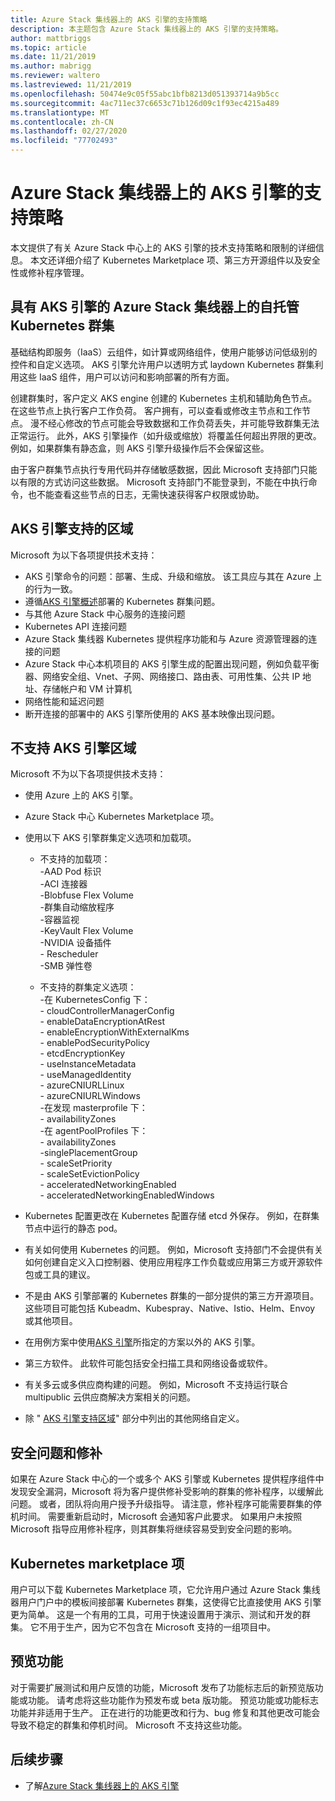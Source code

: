 ```yaml
---
title: Azure Stack 集线器上的 AKS 引擎的支持策略
description: 本主题包含 Azure Stack 集线器上的 AKS 引擎的支持策略。
author: mattbriggs
ms.topic: article
ms.date: 11/21/2019
ms.author: mabrigg
ms.reviewer: waltero
ms.lastreviewed: 11/21/2019
ms.openlocfilehash: 50474e9c05f55abc1bfb8213d051393714a9b5cc
ms.sourcegitcommit: 4ac711ec37c6653c71b126d09c1f93ec4215a489
ms.translationtype: MT
ms.contentlocale: zh-CN
ms.lasthandoff: 02/27/2020
ms.locfileid: "77702493"
---
```

# <a name="support-policies-for-aks-engine-on-azure-stack-hub"></a>Azure Stack 集线器上的 AKS 引擎的支持策略

本文提供了有关 Azure Stack 中心上的 AKS 引擎的技术支持策略和限制的详细信息。 本文还详细介绍了 Kubernetes Marketplace 项、第三方开源组件以及安全性或修补程序管理。 

## <a name="self-managed-kubernetes-clusters-on-azure-stack-hub-with-aks-engine"></a>具有 AKS 引擎的 Azure Stack 集线器上的自托管 Kubernetes 群集

基础结构即服务（IaaS）云组件，如计算或网络组件，使用户能够访问低级别的控件和自定义选项。 AKS 引擎允许用户以透明方式 laydown Kubernetes 群集利用这些 IaaS 组件，用户可以访问和影响部署的所有方面。

创建群集时，客户定义 AKS engine 创建的 Kubernetes 主机和辅助角色节点。 在这些节点上执行客户工作负荷。 客户拥有，可以查看或修改主节点和工作节点。 漫不经心修改的节点可能会导致数据和工作负荷丢失，并可能导致群集无法正常运行。 此外，AKS 引擎操作（如升级或缩放）将覆盖任何超出界限的更改。 例如，如果群集有静态盒，则 AKS 引擎升级操作后不会保留这些。

由于客户群集节点执行专用代码并存储敏感数据，因此 Microsoft 支持部门只能以有限的方式访问这些数据。 Microsoft 支持部门不能登录到，不能在中执行命令，也不能查看这些节点的日志，无需快速获得客户权限或协助。

## <a name="aks-engine-supported-areas"></a>AKS 引擎支持的区域

Microsoft 为以下各项提供技术支持：

-  AKS 引擎命令的问题：部署、生成、升级和缩放。 该工具应与其在 Azure 上的行为一致。
-  遵循[AKS 引擎概述](azure-stack-kubernetes-aks-engine-overview.md)部署的 Kubernetes 群集问题。
-  与其他 Azure Stack 中心服务的连接问题 
-  Kubernetes API 连接问题
-  Azure Stack 集线器 Kubernetes 提供程序功能和与 Azure 资源管理器的连接的问题
-  Azure Stack 中心本机项目的 AKS 引擎生成的配置出现问题，例如负载平衡器、网络安全组、Vnet、子网、网络接口、路由表、可用性集、公共 IP 地址、存储帐户和 VM 计算机 
-  网络性能和延迟问题
-  断开连接的部署中的 AKS 引擎所使用的 AKS 基本映像出现问题。 

## <a name="aks-engine-areas-not-supported"></a>不支持 AKS 引擎区域

Microsoft 不为以下各项提供技术支持：

-  使用 Azure 上的 AKS 引擎。
-  Azure Stack 中心 Kubernetes Marketplace 项。
-  使用以下 AKS 引擎群集定义选项和加载项。
    -  不支持的加载项：  
            -AAD Pod 标识  
            -ACI 连接器  
            -Blobfuse Flex Volume  
            -群集自动缩放程序  
            -容器监视  
            -KeyVault Flex Volume  
            -NVIDIA 设备插件  
            - Rescheduler  
            -SMB 弹性卷  
        
    -  不支持的群集定义选项：  
            -在 KubernetesConfig 下：  
                    - cloudControllerManagerConfig  
                    - enableDataEncryptionAtRest  
                    - enableEncryptionWithExternalKms  
                    - enablePodSecurityPolicy  
                    - etcdEncryptionKey  
                    - useInstanceMetadata  
                    - useManagedIdentity  
                    - azureCNIURLLinux  
                    - azureCNIURLWindows  
            -在发现 masterprofile 下：  
                    - availabilityZones  
            -在 agentPoolProfiles 下：  
                    - availabilityZones  
                    -singlePlacementGroup  
                    - scaleSetPriority  
                    - scaleSetEvictionPolicy  
                    - acceleratedNetworkingEnabled  
                    - acceleratedNetworkingEnabledWindows

-  Kubernetes 配置更改在 Kubernetes 配置存储 etcd 外保存。 例如，在群集节点中运行的静态 pod。
-  有关如何使用 Kubernetes 的问题。 例如，Microsoft 支持部门不会提供有关如何创建自定义入口控制器、使用应用程序工作负载或应用第三方或开源软件包或工具的建议。
-  不是由 AKS 引擎部署的 Kubernetes 群集的一部分提供的第三方开源项目。 这些项目可能包括 Kubeadm、Kubespray、Native、Istio、Helm、Envoy 或其他项目。
-  在用例方案中使用[AKS 引擎](azure-stack-kubernetes-aks-engine-overview.md#supported-scenarios-with-the-aks-engine)所指定的方案以外的 AKS 引擎。
-  第三方软件。 此软件可能包括安全扫描工具和网络设备或软件。
-  有关多云或多供应商构建的问题。 例如，Microsoft 不支持运行联合 multipublic 云供应商解决方案相关的问题。
-  除 " [AKS 引擎支持区域](#aks-engine-supported-areas)" 部分中列出的其他网络自定义。

##  <a name="security-issues-and-patching"></a>安全问题和修补

如果在 Azure Stack 中心的一个或多个 AKS 引擎或 Kubernetes 提供程序组件中发现安全漏洞，Microsoft 将为客户提供修补受影响的群集的修补程序，以缓解此问题。 或者，团队将向用户授予升级指导。 请注意，修补程序可能需要群集的停机时间。 需要重新启动时，Microsoft 会通知客户此要求。 如果用户未按照 Microsoft 指导应用修补程序，则其群集将继续容易受到安全问题的影响。

## <a name="kubernetes-marketplace-item"></a>Kubernetes marketplace 项

用户可以下载 Kubernetes Marketplace 项，它允许用户通过 Azure Stack 集线器用户门户中的模板间接部署 Kubernetes 群集，这使得它比直接使用 AKS 引擎更为简单。 这是一个有用的工具，可用于快速设置用于演示、测试和开发的群集。 它不用于生产，因为它不包含在 Microsoft 支持的一组项目中。

## <a name="preview-features"></a>预览功能

对于需要扩展测试和用户反馈的功能，Microsoft 发布了功能标志后的新预览版功能或功能。 请考虑将这些功能作为预发布或 beta 版功能。 预览功能或功能标志功能并非适用于生产。 正在进行的功能更改和行为、bug 修复和其他更改可能会导致不稳定的群集和停机时间。 Microsoft 不支持这些功能。

## <a name="next-steps"></a>后续步骤

- 了解[Azure Stack 集线器上的 AKS 引擎](azure-stack-kubernetes-aks-engine-overview.md)